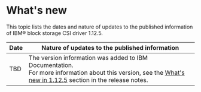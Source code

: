 # What's new

This topic lists the dates and nature of updates to the published information of IBM® block storage CSI driver 1.12.5.

| Date            | Nature of updates to the published information                                                                                                                                                          |
|-----------------|---------------------------------------------------------------------------------------------------------------------------------------------------------------------------------------------------------|
| TBD        | The version information was added to IBM Documentation.<br>For more information about this version, see the [What's new in 1.12.5](../content/release_notes/whats_new.md) section in the release notes. |

